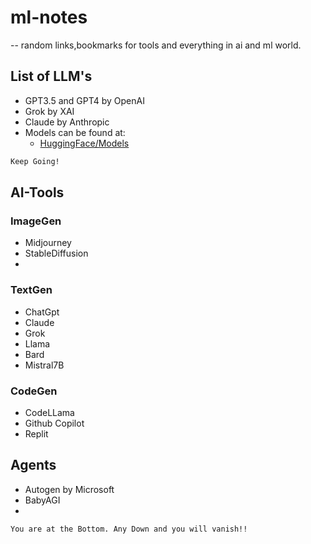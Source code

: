 # ml-notes
 -- random links,bookmarks for tools and everything in ai and ml world.

## List of LLM's

- GPT3.5 and GPT4 by OpenAI
- Grok by XAI
- Claude by Anthropic
- Models can be found at: 
  - [HuggingFace/Models](https://huggingface.co/models)
 
```bash
Keep Going!
```

## AI-Tools

### ImageGen
- Midjourney
- StableDiffusion
- 

### TextGen
- ChatGpt
- Claude
- Grok
- Llama
- Bard
- Mistral7B

### CodeGen

- CodeLLama
- Github Copilot
- Replit

## Agents

- Autogen by Microsoft
- BabyAGI
- 


```bash
You are at the Bottom. Any Down and you will vanish!!
```

